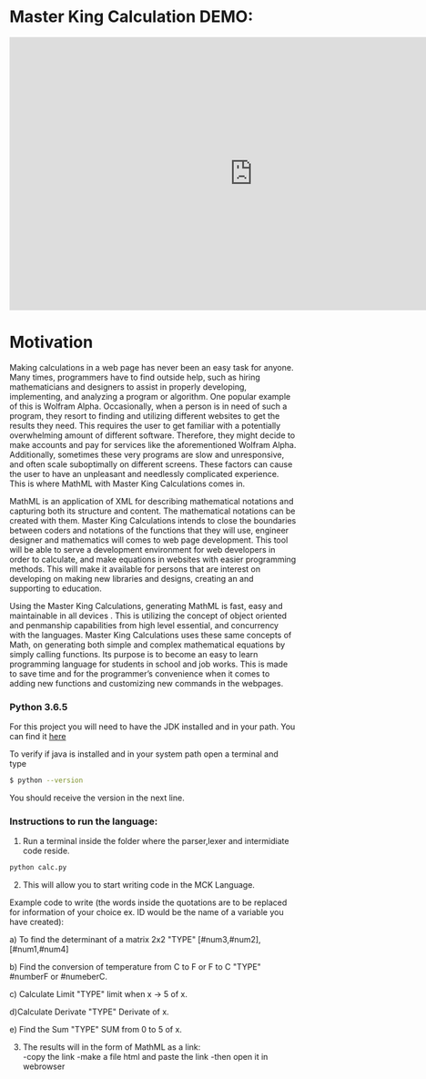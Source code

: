 
# Master King Calculation DEMO:
<iframe width="854" height="480" src="https://www.youtube.com/embed/VYOjWnS4cMY" frameborder="0" allow="autoplay; encrypted-media" allowfullscreen></iframe>


# Motivation
Making calculations in a web page has never been an easy task for anyone. Many times, programmers have to find outside help, such as hiring mathematicians and designers to assist in properly developing, implementing, and analyzing a program or algorithm. One popular example of this is Wolfram Alpha. Occasionally, when a person is in need of such a program, they resort to finding and utilizing different websites to get the results they need. This requires the user to get familiar with a potentially overwhelming amount of different software. Therefore, they might decide to make accounts and pay for services like the aforementioned Wolfram Alpha. Additionally, sometimes these very programs are slow and unresponsive, and often scale suboptimally on different screens. These factors can cause the user to have an unpleasant and needlessly complicated experience. This is where MathML with Master King Calculations comes in. 
 
MathML is an application of XML for describing mathematical notations and capturing both its structure and content. The mathematical notations can be created with them. Master King Calculations intends to close the boundaries between coders and notations of the functions that they will use, engineer designer and mathematics  will comes to web page development. This tool will  be able to serve a development environment for web developers in order to calculate, and make equations in websites with easier programming methods. This will make it available for  persons that are interest on developing on making  new libraries and designs,  creating an and supporting to education.
 
Using the Master King Calculations, generating MathML is fast, easy and maintainable in all devices . This is utilizing the concept of object oriented and  penmanship capabilities from high level essential,  and concurrency with the languages. Master King Calculations uses these same concepts of Math, on generating both simple and complex mathematical equations by simply calling functions. Its purpose is to become an easy to learn programming language for students in school and job works. This is made to save time and for the programmer’s convenience when it comes to adding new functions and customizing new commands in the webpages.




### Python 3.6.5
For this project you will need to have the JDK installed and in your path. You can find it  [here](https://www.python.org/downloads/ )

To verify if java is installed and in your system path open a terminal and type
```bash
$ python --version
```
You should receive the version in the next line.





### Instructions to run the language:
1. Run a terminal inside the folder where the parser,lexer and intermidiate code reside.
```bash
python calc.py
```
2. This will allow you to start writing code in the MCK Language.

Example code to write (the words inside the quotations are to be replaced for information of your choice ex. ID would be the name of a variable you have created):

a) To find the determinant of a matrix 2x2 "TYPE" [#num3,#num2],[#num1,#num4] 

b) Find the conversion of temperature from C to F or F to C "TYPE" #numberF or #numeberC.

c) Calculate Limit "TYPE" limit when x -> 5 of x.

d)Calculate Derivate "TYPE" Derivate of x.

e) Find the Sum "TYPE" SUM from 0 to 5 of x.

3. The results  will in the form of MathML as a link:  
  -copy the link
  -make a file html and paste the link 
  -then open it in webrowser
